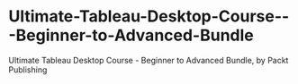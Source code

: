 # Ultimate-Tableau-Desktop-Course---Beginner-to-Advanced-Bundle
Ultimate Tableau Desktop Course - Beginner to Advanced Bundle, by Packt Publishing
